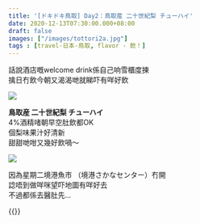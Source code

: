 ```yaml
---
title: '[ドキドキ鳥取] Day2：鳥取産 二十世紀梨 チューハイ'
date: 2020-12-13T07:30:00.000+08:00
draft: false
images: ["/images/tottori2a.jpg"]
tags : [travel-日本-鳥取, flavor - 飲！]
---
```


話說酒店嘅welcome drink係自己响雪櫃度揀  
擒日冇飲今朝又渴渴哋就睇吓有咩好飲  

![](/images/tottori2a.jpg)

**鳥取産 二十世紀梨 チューハイ**  
4%酒精啫朝早空肚飲都OK  
個梨味果汁好清新  
甜甜哋咁又幾好飲喎～  

![](/images/tottori2a1.jpg)

因為星期二境港魚市 （境港さかなセンター）冇開  
諗唔到做咩咪望吓地圖有咩好去  
不過都係去醫肚先...  

{{<tottori>}}  
